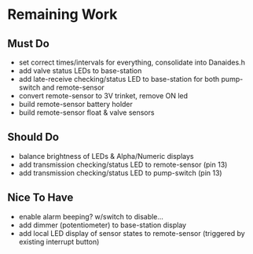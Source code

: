 # Remaining Work

## Must Do
* set correct times/intervals for everything, consolidate into Danaides.h
* add valve status LEDs to base-station
* add late-receive checking/status LED to base-station for both pump-switch and remote-sensor
* convert remote-sensor to 3V trinket, remove ON led
* build remote-sensor battery holder
* build remote-sensor float & valve sensors

## Should Do
* balance brightness of LEDs & Alpha/Numeric displays
* add transmission checking/status LED to remote-sensor (pin 13)
* add transmission checking/status LED to pump-switch (pin 13)

## Nice To Have
* enable alarm beeping? w/switch to disable...
* add dimmer (potentiometer) to base-station display
* add local LED display of sensor states to remote-sensor (triggered by existing interrupt button)

